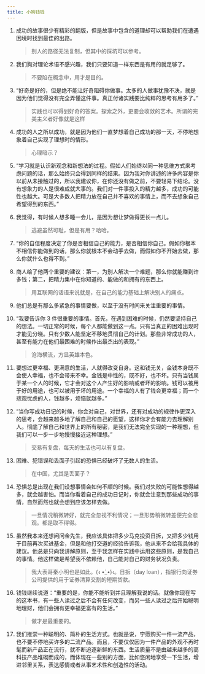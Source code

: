 ```yaml
---
title: 小狗钱钱
---
```

1. 成功的故事很少有精彩的翻版，但是故事中包含的道理却可以帮助我们在遭遇困境时找到最佳的出路。

   > 别人的路径无法复制，但其中的踩坑可以参考。

2. 我们狗对理论术语不感兴趣，我们只要知道一样东西是有用的就足够了。

   > 不要陷在概念中，用才是目的。

3. “好奇是好的，但是绝不能让好奇阻碍你做事。太多的人做事犹豫不决，就是因为他们觉得没有完全弄懂这件事。真正付诸实践要比纯粹的思考有用多了。”

   > 实践也可以得到好奇的答案。探索之外，更要会收敛的艺术。所谓的完美主义者好像就是这样

4. 成功的人之所以成功，就是因为他们一直梦想着自己成功的那一天，不停地想象着自己实现了理想时的情形。
   > 心理暗示？

5. “学习就是认识新观念和新想法的过程。假如人们始终以同一种思维方式来考虑问题的话，那么始终只会得到同样的结果。因为我对你讲述的许多内容是你以前从未接触过的，所以我建议你，在你还没有做之前，不要轻易下结论。没有想象力的人是很难成就大事的。我们对一件事投入的精力越多，成功的可能性也越大。可是大多数人把精力放在自己并不喜欢的事情上，而不去想象自己希望得到的东西。”

6. 我觉得，有时候人想多睡一会儿，是因为想让梦做得更长一点儿。
   > 逃避虽然可耻，但是有用？哈哈。

7. “你的自信程度决定了你是否相信自己的能力，是否相信你自己。假如你根本不相信你能做到的话，那么你就根本不会动手去做，而假如你不开始去做，那么你就什么也得不到。”


8. 商人给了他两个重要的建议：第一，为别人解决一个难题，那么你就能赚到许多钱；第二，把精力集中在你知道的、能做的和拥有的东西上。
   > 用互联网的话语来说就是，在自己的能力基础上解决别人的痛点。

9. 他们总是有那么多紧急的事情要做，以至于没有时间来关注重要的事情。

10. “我要告诉你 3 件很重要的事情。首先，在遇到困难的时候，仍然要坚持自己的想法。一切正常的时候，每个人都能做到这一点。只有当真正的困难出现时才能见分晓。只有少数人能坚定不移地贯彻自己的计划。那些非常成功的人，甚至有能力在他们最困难的时候作出最杰出的表现。”
    > 沧海横流，方显英雄本色。

11. 要想过更幸福、更满意的生活，人就得改变自身。这和钱无关，金钱本身既不会使人幸福，也不会带来不幸。金钱是中性的，既不好，也不坏。只有当钱属于某一个人的时候，它才会对这个人产生好的影响或者坏的影响。钱可以被用于好的用途，也可以被用于坏的用途。一个幸福的人有了钱会更幸福；而一个悲观忧虑的人，钱越多，烦恼就越多。”

12. “当你写成功日记的时候，你会对自己，对世界，还有对成功的规律作更深入的思考，会越来越多地了解自己和自己的愿望，这样你才会有能力去理解别人。彻底了解自己和世界上的所有秘密，是我们无法完全实现的一种理想，但我们可以一步一步地慢慢接近这种理想。”
    > 交易有复盘，每天的生活也可以有复盘。

13. 困难、犯错误和丢面子引起的恐惧已经破坏了无数人的生活。
    > 在中国，尤其是丢面子？

14. 恐惧总是出现在我们设想事情会如何不顺的时候。我们对失败的可能性想得越多，就会越害怕。而当你看着自己的成功日记时，你就会注意到那些成功的事情，自然而然也就会想到应该怎样去做。
    > 一旦情况稍微转好，就完全忽视不利情况；一旦形势稍微转差便完全悲观。都是取不得得。

15. 虽然我本来还想问问金先生，我应该具体把多少马克投资日拆，又把多少钱用于目前再次买进基金，但是和他打交道的经验告诉我，他从来不会给我具体的建议。他总是只向我讲解原则，至于我怎样在实践中运用这些原则，是我自己的事情。他这样做是希望我不依赖他，自己能对自己的财务状况负责。

    > 我大表哥秦小明也是如此。(ง •̀\_•́)ง。日拆（day loan），指银行向证券公司提供的用于证券清算交割的短期贷款。

16. 钱钱继续说道：“重要的是，你能不能听到并且理解我说的话。就像你现在写的这本书，有一些人读过之后不会有任何改变，而另一些人读过之后开始聪明地理财，他们会拥有更幸福更富有的生活。”
    > 做才是最重要的。

17. 我们推崇一种聪明的、简朴的生活方式。也就是说，宁愿购买一件一流产品，也不要不停地买许多的二流产品。而且，不要仅仅因为一件产品的外观不再时髦而新产品正在流行，就不断追逐新鲜的东西。生活质量不是由越来越多的高科技产品堆砌而成的，而体现在一些别的方面，比如悠闲地享受一下生活，增进邻里关系，表达感情或者从事艺术性和创造性的活动。

